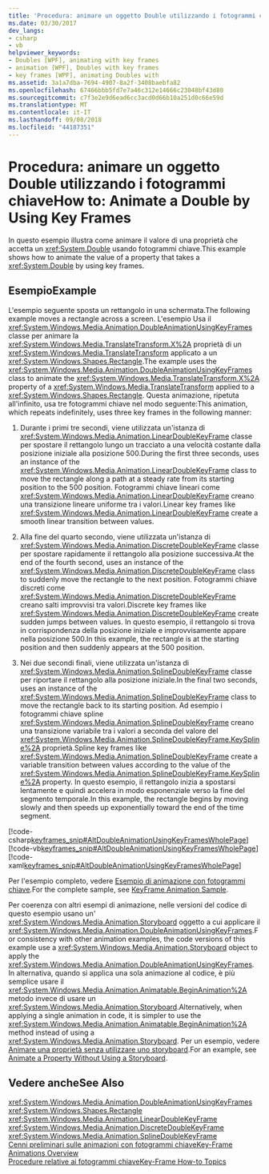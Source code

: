 ```yaml
---
title: 'Procedura: animare un oggetto Double utilizzando i fotogrammi chiave'
ms.date: 03/30/2017
dev_langs:
- csharp
- vb
helpviewer_keywords:
- Doubles [WPF], animating with key frames
- animation [WPF], Doubles with key frames
- key frames [WPF], animating Doubles with
ms.assetid: 3a1a7dba-7694-4907-8a2f-3408baebfa82
ms.openlocfilehash: 67466bbb5fd7e7a46c312e14666c23048bf43d80
ms.sourcegitcommit: c7f3e2e9d6ead6cc3acd0d66b10a251d0c66e59d
ms.translationtype: MT
ms.contentlocale: it-IT
ms.lasthandoff: 09/08/2018
ms.locfileid: "44187351"
---
```

# <a name="how-to-animate-a-double-by-using-key-frames"></a><span data-ttu-id="27038-102">Procedura: animare un oggetto Double utilizzando i fotogrammi chiave</span><span class="sxs-lookup"><span data-stu-id="27038-102">How to: Animate a Double by Using Key Frames</span></span>
<span data-ttu-id="27038-103">In questo esempio illustra come animare il valore di una proprietà che accetta un <xref:System.Double> usando fotogrammi chiave.</span><span class="sxs-lookup"><span data-stu-id="27038-103">This example shows how to animate the value of a property that takes a <xref:System.Double> by using key frames.</span></span>  
  
## <a name="example"></a><span data-ttu-id="27038-104">Esempio</span><span class="sxs-lookup"><span data-stu-id="27038-104">Example</span></span>  
 <span data-ttu-id="27038-105">L'esempio seguente sposta un rettangolo in una schermata.</span><span class="sxs-lookup"><span data-stu-id="27038-105">The following example moves a rectangle across a screen.</span></span> <span data-ttu-id="27038-106">L'esempio Usa il <xref:System.Windows.Media.Animation.DoubleAnimationUsingKeyFrames> classe per animare la <xref:System.Windows.Media.TranslateTransform.X%2A> proprietà di un <xref:System.Windows.Media.TranslateTransform> applicato a un <xref:System.Windows.Shapes.Rectangle>.</span><span class="sxs-lookup"><span data-stu-id="27038-106">The example uses the <xref:System.Windows.Media.Animation.DoubleAnimationUsingKeyFrames> class to animate the <xref:System.Windows.Media.TranslateTransform.X%2A> property of a <xref:System.Windows.Media.TranslateTransform> applied to a <xref:System.Windows.Shapes.Rectangle>.</span></span> <span data-ttu-id="27038-107">Questa animazione, ripetuta all'infinito, usa tre fotogrammi chiave nel modo seguente:</span><span class="sxs-lookup"><span data-stu-id="27038-107">This animation, which repeats indefinitely, uses three key frames in the following manner:</span></span>  
  
1.  <span data-ttu-id="27038-108">Durante i primi tre secondi, viene utilizzata un'istanza di <xref:System.Windows.Media.Animation.LinearDoubleKeyFrame> classe per spostare il rettangolo lungo un tracciato a una velocità costante dalla posizione iniziale alla posizione 500.</span><span class="sxs-lookup"><span data-stu-id="27038-108">During the first three seconds, uses an instance of the <xref:System.Windows.Media.Animation.LinearDoubleKeyFrame> class to move the rectangle along a path at a steady rate from its starting position to the 500 position.</span></span> <span data-ttu-id="27038-109">Fotogrammi chiave lineari come <xref:System.Windows.Media.Animation.LinearDoubleKeyFrame> creano una transizione lineare uniforme tra i valori.</span><span class="sxs-lookup"><span data-stu-id="27038-109">Linear key frames like <xref:System.Windows.Media.Animation.LinearDoubleKeyFrame> create a smooth linear transition between values.</span></span>  
  
2.  <span data-ttu-id="27038-110">Alla fine del quarto secondo, viene utilizzata un'istanza di <xref:System.Windows.Media.Animation.DiscreteDoubleKeyFrame> classe per spostare rapidamente il rettangolo alla posizione successiva.</span><span class="sxs-lookup"><span data-stu-id="27038-110">At the end of the fourth second, uses an instance of the <xref:System.Windows.Media.Animation.DiscreteDoubleKeyFrame> class to suddenly move the rectangle to the next position.</span></span> <span data-ttu-id="27038-111">Fotogrammi chiave discreti come <xref:System.Windows.Media.Animation.DiscreteDoubleKeyFrame> creano salti improvvisi tra valori.</span><span class="sxs-lookup"><span data-stu-id="27038-111">Discrete key frames like <xref:System.Windows.Media.Animation.DiscreteDoubleKeyFrame> create sudden jumps between values.</span></span> <span data-ttu-id="27038-112">In questo esempio, il rettangolo si trova in corrispondenza della posizione iniziale e improvvisamente appare nella posizione 500.</span><span class="sxs-lookup"><span data-stu-id="27038-112">In this example, the rectangle is at the starting position and then suddenly appears at the 500 position.</span></span>  
  
3.  <span data-ttu-id="27038-113">Nei due secondi finali, viene utilizzata un'istanza di <xref:System.Windows.Media.Animation.SplineDoubleKeyFrame> classe per riportare il rettangolo alla posizione iniziale.</span><span class="sxs-lookup"><span data-stu-id="27038-113">In the final two seconds, uses an instance of the <xref:System.Windows.Media.Animation.SplineDoubleKeyFrame> class to move the rectangle back to its starting position.</span></span> <span data-ttu-id="27038-114">Ad esempio i fotogrammi chiave spline <xref:System.Windows.Media.Animation.SplineDoubleKeyFrame> creano una transizione variabile tra i valori a seconda del valore del <xref:System.Windows.Media.Animation.SplineDoubleKeyFrame.KeySpline%2A> proprietà.</span><span class="sxs-lookup"><span data-stu-id="27038-114">Spline key frames like <xref:System.Windows.Media.Animation.SplineDoubleKeyFrame> create a variable transition between values according to the value of the <xref:System.Windows.Media.Animation.SplineDoubleKeyFrame.KeySpline%2A> property.</span></span> <span data-ttu-id="27038-115">In questo esempio, il rettangolo inizia a spostarsi lentamente e quindi accelera in modo esponenziale verso la fine del segmento temporale.</span><span class="sxs-lookup"><span data-stu-id="27038-115">In this example, the rectangle begins by moving slowly and then speeds up exponentially toward the end of the time segment.</span></span>  
  
 [!code-csharp[keyframes_snip#AltDoubleAnimationUsingKeyFramesWholePage](../../../../samples/snippets/csharp/VS_Snippets_Wpf/keyframes_snip/CSharp/AltDoubleAnimationUsingKeyFramesExample.cs#altdoubleanimationusingkeyframeswholepage)]
 [!code-vb[keyframes_snip#AltDoubleAnimationUsingKeyFramesWholePage](../../../../samples/snippets/visualbasic/VS_Snippets_Wpf/keyframes_snip/visualbasic/altdoubleanimationusingkeyframesexample.vb#altdoubleanimationusingkeyframeswholepage)]
 [!code-xaml[keyframes_snip#AltDoubleAnimationUsingKeyFramesWholePage](../../../../samples/snippets/xaml/VS_Snippets_Wpf/keyframes_snip/XAML/AltDoubleAnimationUsingKeyFramesExample.xaml#altdoubleanimationusingkeyframeswholepage)]  
  
 <span data-ttu-id="27038-116">Per l'esempio completo, vedere [Esempio di animazione con fotogrammi chiave](https://go.microsoft.com/fwlink/?LinkID=160012).</span><span class="sxs-lookup"><span data-stu-id="27038-116">For the complete sample, see [KeyFrame Animation Sample](https://go.microsoft.com/fwlink/?LinkID=160012).</span></span>  
  
 <span data-ttu-id="27038-117">Per coerenza con altri esempi di animazione, nelle versioni del codice di questo esempio usano un' <xref:System.Windows.Media.Animation.Storyboard> oggetto a cui applicare il <xref:System.Windows.Media.Animation.DoubleAnimationUsingKeyFrames>.</span><span class="sxs-lookup"><span data-stu-id="27038-117">For consistency with other animation examples, the code versions of this example use a <xref:System.Windows.Media.Animation.Storyboard> object to apply the <xref:System.Windows.Media.Animation.DoubleAnimationUsingKeyFrames>.</span></span> <span data-ttu-id="27038-118">In alternativa, quando si applica una sola animazione al codice, è più semplice usare il <xref:System.Windows.Media.Animation.Animatable.BeginAnimation%2A> metodo invece di usare un <xref:System.Windows.Media.Animation.Storyboard>.</span><span class="sxs-lookup"><span data-stu-id="27038-118">Alternatively, when applying a single animation in code, it is simpler to use the <xref:System.Windows.Media.Animation.Animatable.BeginAnimation%2A> method instead of using a <xref:System.Windows.Media.Animation.Storyboard>.</span></span> <span data-ttu-id="27038-119">Per un esempio, vedere [Animare una proprietà senza utilizzare uno storyboard](../../../../docs/framework/wpf/graphics-multimedia/how-to-animate-a-property-without-using-a-storyboard.md).</span><span class="sxs-lookup"><span data-stu-id="27038-119">For an example, see [Animate a Property Without Using a Storyboard](../../../../docs/framework/wpf/graphics-multimedia/how-to-animate-a-property-without-using-a-storyboard.md).</span></span>  
  
## <a name="see-also"></a><span data-ttu-id="27038-120">Vedere anche</span><span class="sxs-lookup"><span data-stu-id="27038-120">See Also</span></span>  
 <xref:System.Windows.Media.Animation.DoubleAnimationUsingKeyFrames>  
 <xref:System.Windows.Shapes.Rectangle>  
 <xref:System.Windows.Media.Animation.LinearDoubleKeyFrame>  
 <xref:System.Windows.Media.Animation.DiscreteDoubleKeyFrame>  
 <xref:System.Windows.Media.Animation.SplineDoubleKeyFrame>  
 [<span data-ttu-id="27038-121">Cenni preliminari sulle animazioni con fotogrammi chiave</span><span class="sxs-lookup"><span data-stu-id="27038-121">Key-Frame Animations Overview</span></span>](../../../../docs/framework/wpf/graphics-multimedia/key-frame-animations-overview.md)  
 [<span data-ttu-id="27038-122">Procedure relative ai fotogrammi chiave</span><span class="sxs-lookup"><span data-stu-id="27038-122">Key-Frame How-to Topics</span></span>](../../../../docs/framework/wpf/graphics-multimedia/key-frame-animation-how-to-topics.md)
